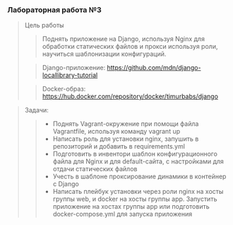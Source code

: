 ### Лабораторная работа №3


> Цель работы
>> Поднять приложение на Django, используя Nginx для обработки статических файлов и прокси используя роли, научиться шаблонизации конфигураций.
> 
>> Django-приложение: https://github.com/mdn/django-locallibrary-tutorial
> 
>> Docker-образ:  https://hub.docker.com/repository/docker/timurbabs/django

> Задачи:
>> * Поднять Vagrant-окружение при помощи файла Vagrantfile, используя команду vagrant up
>> * Написать роль для установки nginx, запушить в репозиторий и добавить в requirements.yml
>> * Подготовить в инвентори шаблон конфигурационного файла для Nginx и для default-сайта, с настройками для отдачи статических файлов
>> * Учесть в шаблоне проксирование динамики в контейнер с Django
>> * Написать плейбук установки через роли nginx на хосты группы web, и docker на хосты группы app. Запустить приложение на хостах группы app или подготовить docker-compose.yml для запуска приложения



